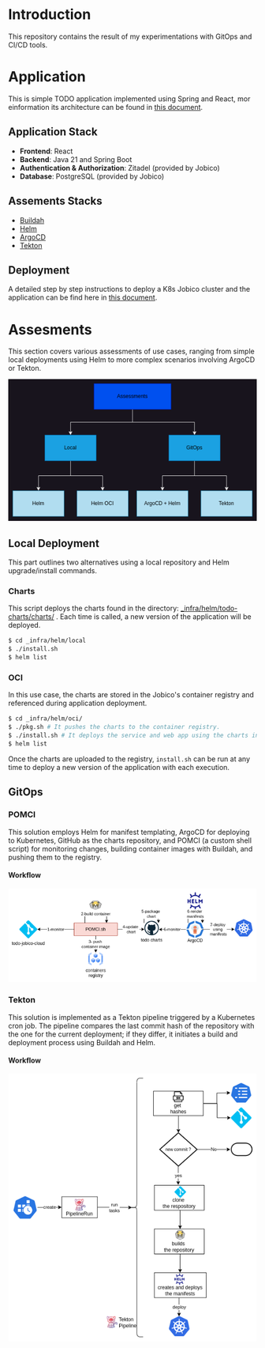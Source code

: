 # Introduction

This repository contains the result of my experimentations with GitOps and CI/CD tools. 

# Application

This is simple TODO application implemented using Spring and React, mor einformation its architecture can be found in [this document](ARCH.md).

## Application Stack
- **Frontend**:  React
- **Backend**: Java 21 and Spring Boot
- **Authentication & Authorization**: Zitadel (provided by Jobico)
- **Database**: PostgreSQL (provided by Jobico)

## Assements Stacks

- [Buildah](https://buildah.io/)
- [Helm](https://helm.sh/)
- [ArgoCD](https://argoproj.github.io/cd/)
- [Tekton](https://tekton.dev/)


## Deployment

A detailed step by step instructions to deploy a K8s Jobico cluster and the application can be find here in [this document](LOCAL.md).

# Assesments

This section covers various assessments of use cases, ranging from simple local deployments using Helm to more complex scenarios involving ArgoCD or Tekton.

![](img/assesments.png)

## Local Deployment

This part outlines two alternatives using a local repository and Helm upgrade/install commands.

### Charts

This script deploys the charts found in the directory: [_infra/helm/todo-charts/charts/](_infra/helm/todo-charts/charts/) . Each time is called, a new version of the application will be deployed.

```bash
$ cd _infra/helm/local
$ ./install.sh
$ helm list
```
### OCI

In this use case, the charts are stored in the Jobico's container registry and referenced during application deployment.

```bash
$ cd _infra/helm/oci/
$ ./pkg.sh # It pushes the charts to the container registry.
$ ./install.sh # It deploys the service and web app using the charts in the registry
$ helm list
```

Once the charts are uploaded to the registry, `install.sh` can be run at any time to deploy a new version of the application with each execution.

## GitOps

### POMCI

This solution employs Helm for manifest templating, ArgoCD for deploying to Kubernetes, GitHub as the charts repository, and POMCI (a custom shell script) for monitoring changes, building container images with Buildah, and pushing them to the registry.

#### Workflow

![](img/pomci.png)

### Tekton

This solution is implemented as a Tekton pipeline triggered by a Kubernetes cron job. The pipeline compares the last commit hash of the repository with the one for the current deployment; if they differ, it initiates a build and deployment process using Buildah and Helm.

#### Workflow

![](img/tekton.png)
